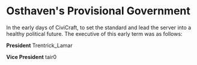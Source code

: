 # Osthaven's Provisional Government

In the early days of CiviCraft, to set the standard and lead the server into a healthy political future. The executive of this early term was as follows:

**President** Trentrick_Lamar

**Vice President** tair0
